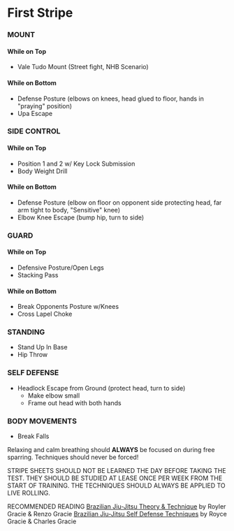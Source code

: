 # First Stripe
### MOUNT
#### While on Top
 - Vale Tudo Mount (Street fight, NHB Scenario)

#### While on Bottom
 - Defense Posture (elbows on knees, head glued to floor, hands in "praying" position)
 - Upa Escape

### SIDE CONTROL 
#### While on Top
 - Position 1 and 2 w/ Key Lock Submission
 - Body Weight Drill 

#### While on Bottom
 - Defense Posture (elbow on floor on opponent side protecting head, far arm tight to body, "Sensitive" knee)
 - Elbow Knee Escape (bump hip, turn to side)

### GUARD
#### While on Top
 - Defensive Posture/Open Legs
 - Stacking Pass

#### While on Bottom
 - Break Opponents Posture w/Knees
 - Cross Lapel Choke
 
### STANDING
 - Stand Up In Base
 - Hip Throw

### SELF DEFENSE
 - Headlock Escape from Ground (protect head, turn to side)
     + Make elbow small
     + Frame out head with both hands

### BODY MOVEMENTS
 - Break Falls
 
Relaxing and calm breathing should __ALWAYS__ be focused on during free sparring.  Techniques should never be forced!

STRIPE SHEETS SHOULD NOT BE LEARNED THE DAY BEFORE TAKING THE TEST. THEY SHOULD BE STUDIED AT LEASE ONCE PER WEEK FROM THE START OF TRAINING. THE TECHNIQUES SHOULD ALWAYS BE APPLIED TO LIVE ROLLING.

RECOMMENDED READING
[Brazilian Jiu-Jitsu Theory & Technique]() by Royler Gracie & Renzo Gracie
[Brazilian Jiu-Jitsu Self Defense Techniques]() by Royce Gracie & Charles Gracie
